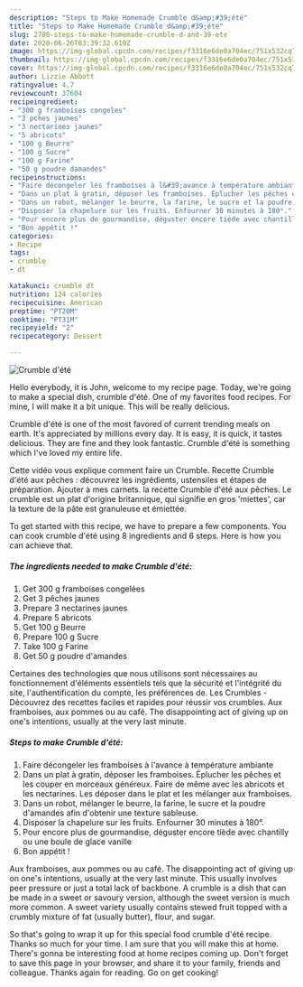```yaml
---
description: "Steps to Make Homemade Crumble d&amp;#39;été"
title: "Steps to Make Homemade Crumble d&amp;#39;été"
slug: 2786-steps-to-make-homemade-crumble-d-and-39-ete
date: 2020-06-26T03:39:32.610Z
image: https://img-global.cpcdn.com/recipes/f3316e6de0a704ec/751x532cq70/crumble-dete-photo-principale-de-la-recette.jpg
thumbnail: https://img-global.cpcdn.com/recipes/f3316e6de0a704ec/751x532cq70/crumble-dete-photo-principale-de-la-recette.jpg
cover: https://img-global.cpcdn.com/recipes/f3316e6de0a704ec/751x532cq70/crumble-dete-photo-principale-de-la-recette.jpg
author: Lizzie Abbott
ratingvalue: 4.7
reviewcount: 37604
recipeingredient:
- "300 g framboises congeles"
- "3 pches jaunes"
- "3 nectarines jaunes"
- "5 abricots"
- "100 g Beurre"
- "100 g Sucre"
- "100 g Farine"
- "50 g poudre damandes"
recipeinstructions:
- "Faire décongeler les framboises à l&#39;avance à température ambiante"
- "Dans un plat à gratin, déposer les framboises. Éplucher les pêches et les couper en morceaux généreux. Faire de même avec les abricots et les nectarines. Les déposer dans le plat et les mélanger aux framboises."
- "Dans un robot, mélanger le beurre, la farine, le sucre et la poudre d&#39;amandes afin d&#39;obtenir une texture sableuse."
- "Disposer la chapelure sur les fruits. Enfourner 30 minutes à 180°."
- "Pour encore plus de gourmandise, déguster encore tiède avec chantilly ou une boule de glace vanille"
- "Bon appétit !"
categories:
- Recipe
tags:
- crumble
- dt

katakunci: crumble dt 
nutrition: 124 calories
recipecuisine: American
preptime: "PT20M"
cooktime: "PT31M"
recipeyield: "2"
recipecategory: Dessert

---
```



![Crumble d&#39;été](https://img-global.cpcdn.com/recipes/f3316e6de0a704ec/751x532cq70/crumble-dete-photo-principale-de-la-recette.jpg)

Hello everybody, it is John, welcome to my recipe page. Today, we're going to make a special dish, crumble d&#39;été. One of my favorites food recipes. For mine, I will make it a bit unique. This will be really delicious.

Crumble d&#39;été is one of the most favored of current trending meals on earth. It's appreciated by millions every day. It is easy, it is quick, it tastes delicious. They are fine and they look fantastic. Crumble d&#39;été is something which I've loved my entire life.

Cette vidéo vous explique comment faire un Crumble. Recette Crumble d&#39;été aux pêches : découvrez les ingrédients, ustensiles et étapes de préparation. Ajouter à mes carnets. la recette Crumble d&#39;été aux pêches. Le crumble est un plat d&#39;origine britannique, qui signifie en gros &#39;miettes&#39;, car la texture de la pâte est granuleuse et émiettée.


To get started with this recipe, we have to prepare a few components. You can cook crumble d&#39;été using 8 ingredients and 6 steps. Here is how you can achieve that.

<!--inarticleads1-->

##### The ingredients needed to make Crumble d&#39;été:

1. Get 300 g framboises congelées
1. Get 3 pêches jaunes
1. Prepare 3 nectarines jaunes
1. Prepare 5 abricots
1. Get 100 g Beurre
1. Prepare 100 g Sucre
1. Take 100 g Farine
1. Get 50 g poudre d&#39;amandes


Certaines des technologies que nous utilisons sont nécessaires au fonctionnement d&#39;éléments essentiels tels que la sécurité et l&#39;intégrité du site, l&#39;authentification du compte, les préférences de. Les Crumbles - Découvrez des recettes faciles et rapides pour réussir vos crumbles. Aux framboises, aux pommes ou au café. The disappointing act of giving up on one&#39;s intentions, usually at the very last minute. 

<!--inarticleads2-->

##### Steps to make Crumble d&#39;été:

1. Faire décongeler les framboises à l&#39;avance à température ambiante
1. Dans un plat à gratin, déposer les framboises. Éplucher les pêches et les couper en morceaux généreux. Faire de même avec les abricots et les nectarines. Les déposer dans le plat et les mélanger aux framboises.
1. Dans un robot, mélanger le beurre, la farine, le sucre et la poudre d&#39;amandes afin d&#39;obtenir une texture sableuse.
1. Disposer la chapelure sur les fruits. Enfourner 30 minutes à 180°.
1. Pour encore plus de gourmandise, déguster encore tiède avec chantilly ou une boule de glace vanille
1. Bon appétit !


Aux framboises, aux pommes ou au café. The disappointing act of giving up on one&#39;s intentions, usually at the very last minute. This usually involves peer pressure or just a total lack of backbone. A crumble is a dish that can be made in a sweet or savoury version, although the sweet version is much more common. A sweet variety usually contains stewed fruit topped with a crumbly mixture of fat (usually butter), flour, and sugar. 

So that's going to wrap it up for this special food crumble d&#39;été recipe. Thanks so much for your time. I am sure that you will make this at home. There's gonna be interesting food at home recipes coming up. Don't forget to save this page in your browser, and share it to your family, friends and colleague. Thanks again for reading. Go on get cooking!
